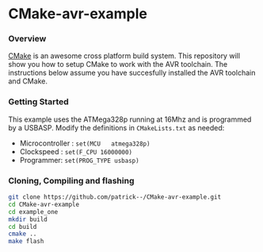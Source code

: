 CMake-avr-example
=================

### Overview

[CMake](http://www.cmake.org/) is an awesome cross platform build system. This repository will show you how to setup CMake to work with the AVR toolchain. The instructions below assume you have succesfully installed the AVR toolchain and CMake.



### Getting Started
This example uses the ATMega328p running at 16Mhz and is programmed by a USBASP. Modify the definitions in `CMakeLists.txt` as needed:

  * Microcontroller : `set(MCU   atmega328p)`
  * Clockspeed : `set(F_CPU 16000000)`
  * Programmer: `set(PROG_TYPE usbasp)`



### Cloning, Compiling and flashing
```sh
git clone https://github.com/patrick--/CMake-avr-example.git
cd CMake-avr-example
cd example_one
mkdir build
cd build
cmake ..
make flash
```

